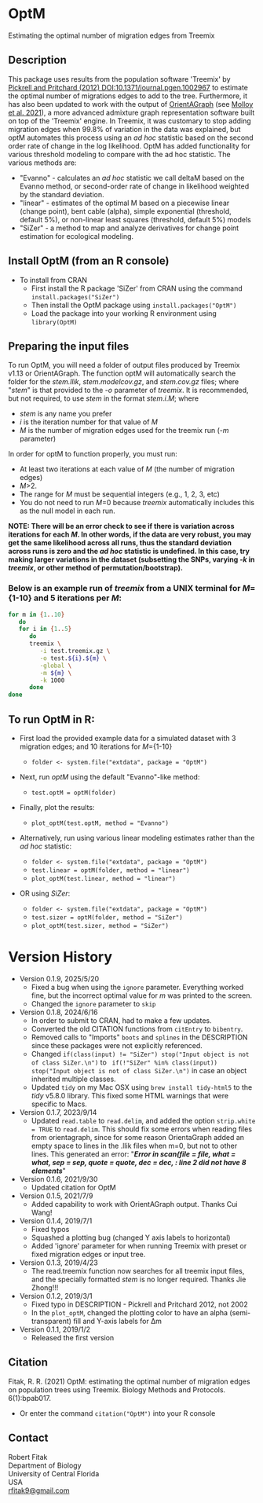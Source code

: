 # OptM

Estimating the optimal number of migration edges from Treemix

## Description
This package uses results from the population software 'Treemix' by [Pickrell and Pritchard (2012) DOI:10.1371/journal.pgen.1002967](https://doi.org/10.1371/journal.pgen.1002967) to estimate the optimal number of migrations edges to add to the tree. Furthermore, it has also been updated to work with the output of [OrientAGraph](https://github.com/sriramlab/OrientAGraph) (see [Molloy et al. 2021](https://doi.org/10.1101/2021.02.02.429467)), a more advanced admixture graph representation software built on top of the 'Treemix' engine. In Treemix, it was customary to stop adding migration edges when 99.8\% of variation in the data was explained, but optM automates this process using an _ad hoc_ statistic based on the second order rate of change in the log likelihood.  OptM has added functionality for various threshold modeling to compare with the ad hoc statistic.  The various methods are:

- "Evanno" - calculates an _ad hoc_ statistic we call deltaM based on the Evanno method, or second-order rate of change in likelihood weighted by the standard deviation.
- "linear" - estimates of the optimal M based on a piecewise linear (change point), bent cable (alpha), simple exponential (threshold, default 5\%), or non-linear least squares (threshold, default 5\%) models
- "SiZer" - a method to map and analyze derivatives for change point estimation for ecological modeling.


## Install OptM (from an R console)
- To install from CRAN
  * First install the R package 'SiZer' from CRAN using the command `install.packages("SiZer")`
  * Then install the OptM package using `install.packages("OptM")`
  * Load the package into your working R environment using `library(OptM)`

## Preparing the input files
To run OptM, you will need a folder of output files produced by Treemix v1.13 or OrientAGraph.  The function optM will automatically search the folder for the _stem.llik_, _stem.modelcov.gz_, and _stem.cov.gz_ files; where "_stem_" is that provided to the _-o_ parameter of _treemix_.  It is recommended, but not required, to use _stem_ in the format _stem_\._i_\._M_; where

- _stem_ is any name you prefer
- _i_ is the iteration number for that value of _M_
- _M_ is the number of migration edges used for the treemix run (_-m_ parameter)

In order for optM to function properly, you must run:

- At least two iterations at each value of _M_ (the number of migration edges)
- _M_>2.
- The range for _M_ must be sequential integers (e.g., 1, 2, 3, etc)
- You do not need to run _M_=0 because _treemix_ automatically includes this as the null model in each run.

**NOTE:  There will be an error check to see if there is variation across iterations for each _M_.  In other words, if the data are very robust, you may get the same likelihood across all runs, thus the standard deviation across runs is zero and the _ad hoc_ statistic is undefined.  In this case, try making larger variations in the dataset (subsetting the SNPs, varying _-k_ in _treemix_, or other method of permutation/bootstrap).**

### Below is an example run of _treemix_ from a UNIX terminal for _M_={1-10} and 5 iterations per _M_:
```bash
for m in {1..10}
   do
   for i in {1..5}
      do
      treemix \
         -i test.treemix.gz \
         -o test.${i}.${m} \
         -global \
         -m ${m} \
         -k 1000
      done 
done
```

## To run OptM in R:
- First load the provided example data for a simulated dataset with 3 migration edges; and 10 iterations for _M_={1-10}
  * `folder <- system.file("extdata", package = "OptM")`
- Next, run _optM_ using the default "Evanno"-like method:
  * `test.optM = optM(folder)`
- Finally, plot the results:
  * `plot_optM(test.optM, method = "Evanno")`
  
- Alternatively, run using various linear modeling estimates rather than the _ad hoc_ statistic:
  * `folder <- system.file("extdata", package = "OptM")`
  * `test.linear = optM(folder, method = "linear")`
  * `plot_optM(test.linear, method = "linear")`

- OR using _SiZer_:
  * `folder <- system.file("extdata", package = "OptM")`
  * `test.sizer = optM(folder, method = "SiZer")`
  * `plot_optM(test.sizer, method = "SiZer")`
  

# Version History
- Version 0.1.9, 2025/5/20
  * Fixed a bug when using the `ignore` parameter. Everything worked fine, but the incorrect optimal value for *m* was printed to the screen.
  * Changed the `ignore` parameter to `skip`
- Version 0.1.8, 2024/6/16
  * In order to submit to CRAN, had to make a few updates.
  * Converted the old CITATION functions from `citEntry` to `bibentry`.
  * Removed calls to "Imports" `boots` and `splines` in the DESCRIPTION since these packages were not explicitly referenced.
  * Changed `if(class(input) != "SiZer") stop("Input object is not of class SiZer.\n")` to ` if(!"SiZer" %in% class(input)) stop("Input object is not of class SiZer.\n")` in case an object inherited multiple classes.
  * Updated `tidy` on my Mac OSX using `brew install tidy-html5` to the *tidy* v5.8.0 library.  This fixed some HTML warnings that were specific to Macs.
- Version 0.1.7, 2023/9/14
  * Updated `read.table` to `read.delim`, and added the option `strip.white = TRUE` to `read.delim`.  This should fix some errors when reading files from orientagraph, since for some reason OrientaGraph added an empty space to lines in the .llik files when m=0, but not to other lines.  This generated an error: "***Error in scan(file = file, what = what, sep = sep, quote = quote, dec = dec, :  line 2 did not have 8 elements***"
- Version 0.1.6, 2021/9/30
  * Updated citation for OptM
- Version 0.1.5, 2021/7/9
  * Added capability to work with OrientAGraph output. Thanks Cui Wang!
- Version 0.1.4, 2019/7/1
  * Fixed typos
  * Squashed a plotting bug (changed Y axis labels to horizontal)
  * Added 'ignore' parameter for when running Treemix with preset or fixed migration edges or input tree.
- Version 0.1.3, 2019/4/23
  * The read.treemix function now searches for all treemix input files, and the specially formatted _stem_ is no longer required.  Thanks Jie Zhong!!!
- Version 0.1.2, 2019/3/1
  * Fixed typo in DESCRIPTION - Pickrell and Pritchard 2012, not 2002
  * In the `plot_optM`, changed the plotting color to have an alpha (semi-transparent) fill and Y-axis labels for Δm
- Version 0.1.1, 2019/1/2
  * Released the first version


## Citation
Fitak, R. R. (2021) OptM: estimating the optimal number of migration edges on population trees using Treemix. Biology Methods and Protocols. 6(1):bpab017.

- Or enter the command `citation("OptM")` into your R console

## Contact
Robert Fitak  
Department of Biology  
University of Central Florida  
USA  
rfitak9@gmail.com  

